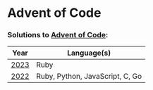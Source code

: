 # Advent of Code

### Solutions to [Advent of Code](https://adventofcode.com):

|Year|Language(s)|
|-|-|
|[2023](/2023/)|Ruby|
|[2022](/2022/)|Ruby, Python, JavaScript, C, Go|